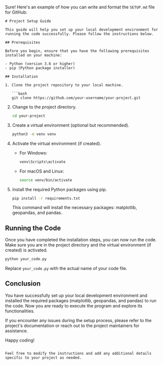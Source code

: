 Sure! Here's an example of how you can write and format the `SETUP.md` file for GitHub:

```
# Project Setup Guide

This guide will help you set up your local development environment for running the code successfully. Please follow the instructions below.

## Prerequisites

Before you begin, ensure that you have the following prerequisites installed on your machine:

- Python (version 3.6 or higher)
- pip (Python package installer)

## Installation

1. Clone the project repository to your local machine.

   ```bash
   git clone https://github.com/your-username/your-project.git
   ```

2. Change to the project directory.

   ```bash
   cd your-project
   ```

3. Create a virtual environment (optional but recommended).

   ```bash
   python3 -m venv venv
   ```

4. Activate the virtual environment (if created).

   - For Windows:

     ```bash
     venv\Scripts\activate
     ```

   - For macOS and Linux:

     ```bash
     source venv/bin/activate
     ```

5. Install the required Python packages using pip.

   ```bash
   pip install -r requirements.txt
   ```

   This command will install the necessary packages: matplotlib, geopandas, and pandas.

## Running the Code

Once you have completed the installation steps, you can now run the code. Make sure you are in the project directory and the virtual environment (if created) is activated.

```bash
python your_code.py
```

Replace `your_code.py` with the actual name of your code file.

## Conclusion

You have successfully set up your local development environment and installed the required packages (matplotlib, geopandas, and pandas) to run the code. Now you are ready to execute the program and explore its functionalities.

If you encounter any issues during the setup process, please refer to the project's documentation or reach out to the project maintainers for assistance.

Happy coding!
```

Feel free to modify the instructions and add any additional details specific to your project as needed.